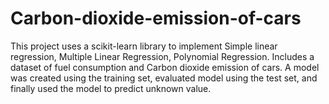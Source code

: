 # Carbon-dioxide-emission-of-cars
This project uses a scikit-learn library to implement Simple linear regression, Multiple Linear Regression, Polynomial Regression. Includes a dataset of fuel consumption and Carbon dioxide emission of cars. A model was created using the training set, evaluated model using the test set, and finally used the model to predict unknown value.
